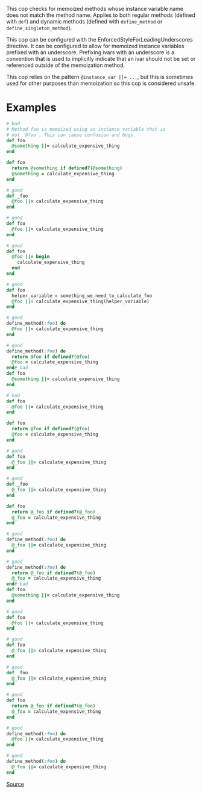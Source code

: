 
This cop checks for memoized methods whose instance variable name
does not match the method name. Applies to both regular methods
(defined with `def`) and dynamic methods (defined with
`define_method` or `define_singleton_method`).

This cop can be configured with the EnforcedStyleForLeadingUnderscores
directive. It can be configured to allow for memoized instance variables
prefixed with an underscore. Prefixing ivars with an underscore is a
convention that is used to implicitly indicate that an ivar should not
be set or referenced outside of the memoization method.

This cop relies on the pattern `@instance_var ||= ...`,
but this is sometimes used for other purposes than memoization
so this cop is considered unsafe.

# Examples

```ruby
# bad
# Method foo is memoized using an instance variable that is
# not `@foo`. This can cause confusion and bugs.
def foo
  @something ||= calculate_expensive_thing
end

def foo
  return @something if defined?(@something)
  @something = calculate_expensive_thing
end

# good
def _foo
  @foo ||= calculate_expensive_thing
end

# good
def foo
  @foo ||= calculate_expensive_thing
end

# good
def foo
  @foo ||= begin
    calculate_expensive_thing
  end
end

# good
def foo
  helper_variable = something_we_need_to_calculate_foo
  @foo ||= calculate_expensive_thing(helper_variable)
end

# good
define_method(:foo) do
  @foo ||= calculate_expensive_thing
end

# good
define_method(:foo) do
  return @foo if defined?(@foo)
  @foo = calculate_expensive_thing
end# bad
def foo
  @something ||= calculate_expensive_thing
end

# bad
def foo
  @foo ||= calculate_expensive_thing
end

def foo
  return @foo if defined?(@foo)
  @foo = calculate_expensive_thing
end

# good
def foo
  @_foo ||= calculate_expensive_thing
end

# good
def _foo
  @_foo ||= calculate_expensive_thing
end

def foo
  return @_foo if defined?(@_foo)
  @_foo = calculate_expensive_thing
end

# good
define_method(:foo) do
  @_foo ||= calculate_expensive_thing
end

# good
define_method(:foo) do
  return @_foo if defined?(@_foo)
  @_foo = calculate_expensive_thing
end# bad
def foo
  @something ||= calculate_expensive_thing
end

# good
def foo
  @foo ||= calculate_expensive_thing
end

# good
def foo
  @_foo ||= calculate_expensive_thing
end

# good
def _foo
  @_foo ||= calculate_expensive_thing
end

# good
def foo
  return @_foo if defined?(@_foo)
  @_foo = calculate_expensive_thing
end

# good
define_method(:foo) do
  @foo ||= calculate_expensive_thing
end

# good
define_method(:foo) do
  @_foo ||= calculate_expensive_thing
end
```

[Source](http://www.rubydoc.info/gems/rubocop/RuboCop/Cop/Naming/MemoizedInstanceVariableName)